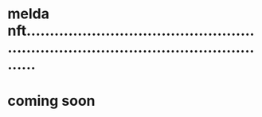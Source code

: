 # melda nft............................................................................................................
# coming soon
